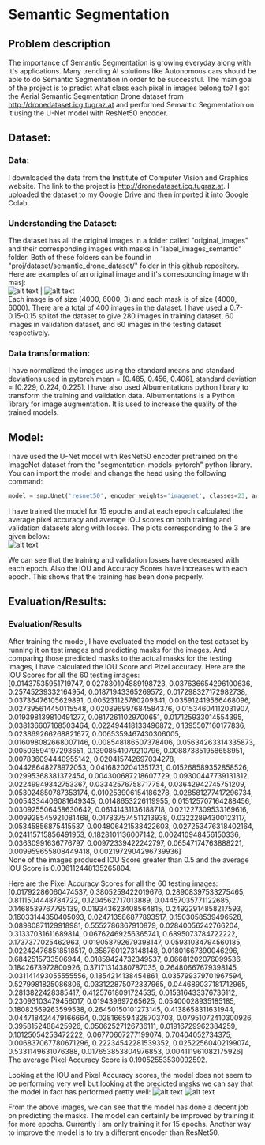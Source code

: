 # Semantic Segmentation
## Problem description
The importance of Semantic Segmentation is growing everyday along with it's applications. Many trending AI solutions like Autonomous cars should be able to do Semantic Segmentation in order to be successful. The main goal of the project is to predict what class each pixel in images belong to? I got the Aerial Semantic Segmentation Drone dataset from http://dronedataset.icg.tugraz.at and performed Semantic Segmentation on it using the U-Net model with ResNet50 encoder.

## Dataset:
### Data:
I downloaded the data from the Institute of Computer Vision and Graphics website. The link to the project is http://dronedataset.icg.tugraz.at. I uploaded the dataset to my Google Drive and then imported it into Google Colab.

### Understanding the Dataset:
The dataset has all the original images in a folder called "original_images" and their corresponding images with masks in "label_images_semantic" folder. Both of these folders can be found in "proj/dataset/semantic_drone_dataset/" folder in this github repository. Here are examples of an original image and it's corresponding image with masj: <br />
![alt text](https://github.com/ruthviksai/SemanticSegmentation/blob/main/original_image.png) | ![alt text](https://github.com/ruthviksai/SemanticSegmentation/blob/main/image_with_mask.png) <br />
Each image is of size (4000, 6000, 3) and each mask is of size (4000, 6000). There are a total of 400 images in the dataset. I have used a 0.7-0.15-0.15 splitof the dataset to give 280 images in training dataset, 60 images in validation dataset, and 60 images in the testing dataset respectively.
  
### Data transformation:
I have normalized the images using the standard means and standard deviations used in pytorch mean = [0.485, 0.456, 0.406], standard deviation = [0.229, 0.224, 0.225]. I have also used Albumentations python library to transform the training and validation data. Albumentations is a Python library for image augmentation. It is used to increase the quality of the trained models.

## Model:
I have used the U-Net model with ResNet50 encoder pretrained on the ImageNet dataset from the "segmentation-models-pytorch" python library. You can import the model and change the head using the following command:
```python
model = smp.Unet('resnet50', encoder_weights='imagenet', classes=23, activation=None, encoder_depth=5, decoder_channels=[256, 128, 64, 32, 16])
```
I have trained the model for 15 epochs and at each epoch calculated the average pixel accuracy and average IOU scores on both training and validation datasets along with losses. The plots corresponding to the 3 are given below: <br />
![alt text](https://github.com/ruthviksai/SemanticSegmentation/blob/main/training_plots.png)

We can see that the training and validation losses have decreased with each epoch. Also the IOU and Accuracy Scores have increases with each epoch. This shows that the training has been done properly.

## Evaluation/Results:
### Evaluation/Results
After training the model, I have evaluated the model on the test dataset by running it on test images and predicting masks for the images. And comparing those predicted masks to the actual masks for the testing images, I have calculated the IOU Score and Pizel accuracy. Here are the IOU Scores for all the 60 testing images: <br />
[0.01437535951719747, 0.027830104889198723, 0.037636654296100636, 0.25745239332164954, 0.01871943365269572, 0.017298327172982738, 0.03736476105629891, 0.005231125780209341, 0.035912419566468096, 0.027395614450115548, 0.020896997684584376, 0.01534604112031907, 0.019398139810491277, 0.08172611029700651, 0.017125933014554395, 0.038136607168503464, 0.022494418133496872, 0.1395507160177836, 0.023869266268821677, 0.0065359467430306005, 0.016098082668007146, 0.008548186507378406, 0.05634263314335873, 0.00503594197293651, 0.13908541079210796, 0.008873851958658951, 0.007836094440955142, 0.020415742697034278, 0.04428648278972053, 0.04168202041351731, 0.015268589352858526, 0.02995368381372454, 0.004300687218607729, 0.09300447739131312, 0.02249949342753367, 0.03342576758717754, 0.03642942745751209, 0.053024850787353174, 0.010253906154186278, 0.028581277417296734, 0.0054334406081649345, 0.0148653226119955, 0.015125707164288456, 0.030925506458630642, 0.06141431136188718, 0.021227309533169616, 0.009928545921081468, 0.017837574511213938, 0.03222894300123117, 0.05345856875415537, 0.004806421538422603, 0.027253476318402164, 0.024115715856491953, 0.1828101136007142, 0.002410948456150336, 0.03630991636776797, 0.00972339422242797, 0.06547174763888221, 0.009959655808449418, 0.0021972904296739936] <br />
None of the images produced IOU Score greater than 0.5 and the average IOU Score is 0.036112448135265804. <br />

Here are the Pixel Accuracy Scores for all the 60 testing images: <br />
[0.01792286060474537, 0.3805259422019676, 0.28908397533275465, 0.8111504448784722, 0.1204562717013889, 0.04457035771122685, 0.1468539767795139, 0.019343623408564815, 0.24922914858217593, 0.16033144350405093, 0.024713586877893517, 0.1503058539496528, 0.08980871129918981, 0.5552786367910879, 0.02840056242766204, 0.31337031611689814, 0.06762469256365741, 0.6895073784722222, 0.1737377025462963, 0.019058792679398147, 0.05931034794560185, 0.022424768518518517, 0.3587601273148148, 0.01801667390046296, 0.6842515733506944, 0.01859424732349537, 0.06681202076099536, 0.1842673972800926, 0.37171314380787035, 0.26480667679398145, 0.031141493055555556, 0.1854214138454861, 0.035799379701967594, 0.5279981825086806, 0.033122875072337965, 0.044689037181712965, 0.2813822428385417, 0.41257618091724535, 0.015316433376736112, 0.23093103479456017, 0.019439697265625, 0.05400028935185185, 0.18082569263599538, 0.26450150101273145, 0.4138658311631944, 0.044718424479166664, 0.028166594328703703, 0.07951072410300926, 0.3958152488425926, 0.05062527126736111, 0.01916729962384259, 0.10125054253472222, 0.06770607277199074, 0.70404052734375, 0.006837067780671296, 0.22234542281539352, 0.02522560402199074, 0.5331149631076388, 0.017653853804976853, 0.004111961082175926] <br />
The average Pixel Accuracy Score is 0.19052553530092592.

Looking at the IOU and Pixel Accuracy scores, the model does not seem to be performing very well but looking at the precicted masks we can say that the model in fact has performed pretty well:
![alt text](https://github.com/ruthviksai/SemanticSegmentation/blob/main/test_images1.png)
![alt text](https://github.com/ruthviksai/SemanticSegmentation/blob/main/test_images2.png)

From the above images, we can see that the model has done a decent job on predicting the masks. The model can certainly be improved by training it for more epochs. Currently I am only training it for 15 epochs. Another way to improve the model is to try a different encoder than ResNet50.

